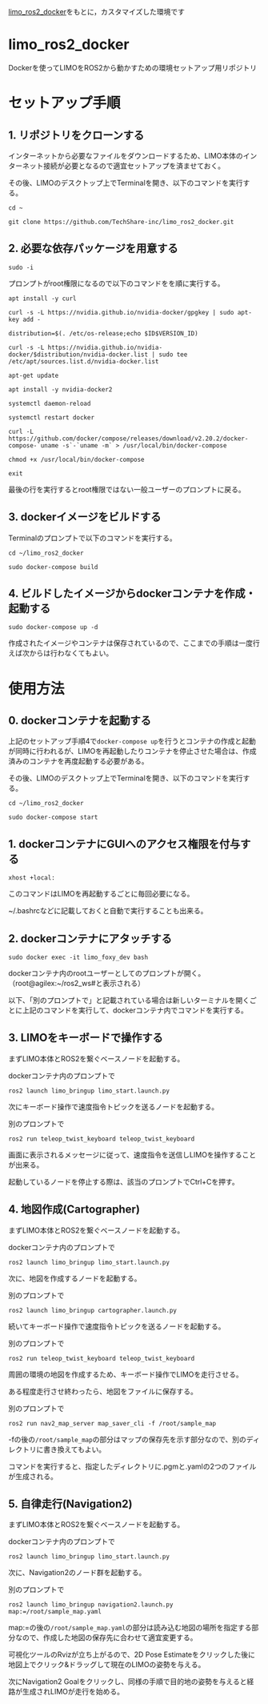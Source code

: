 [limo_ros2_docker](https://github.com/TechShare-inc/limo_ros2_docker)をもとに，カスタマイズした環境です


# limo_ros2_docker
Dockerを使ってLIMOをROS2から動かすための環境セットアップ用リポジトリ

# セットアップ手順

## 1. リポジトリをクローンする

インターネットから必要なファイルをダウンロードするため、LIMO本体のインターネット接続が必要となるので適宜セットアップを済ませておく。

その後、LIMOのデスクトップ上でTerminalを開き、以下のコマンドを実行する。

~~~
cd ~

git clone https://github.com/TechShare-inc/limo_ros2_docker.git
~~~

## 2. 必要な依存パッケージを用意する

~~~
sudo -i
~~~

プロンプトがroot権限になるので以下のコマンドをを順に実行する。

~~~
apt install -y curl

curl -s -L https://nvidia.github.io/nvidia-docker/gpgkey | sudo apt-key add -

distribution=$(. /etc/os-release;echo $ID$VERSION_ID)

curl -s -L https://nvidia.github.io/nvidia-docker/$distribution/nvidia-docker.list | sudo tee /etc/apt/sources.list.d/nvidia-docker.list

apt-get update

apt install -y nvidia-docker2

systemctl daemon-reload

systemctl restart docker

curl -L https://github.com/docker/compose/releases/download/v2.20.2/docker-compose-`uname -s`-`uname -m` > /usr/local/bin/docker-compose

chmod +x /usr/local/bin/docker-compose

exit
~~~

最後の行を実行するとroot権限ではない一般ユーザーのプロンプトに戻る。



## 3. dockerイメージをビルドする

Terminalのプロンプトで以下のコマンドを実行する。

~~~
cd ~/limo_ros2_docker

sudo docker-compose build
~~~

## 4. ビルドしたイメージからdockerコンテナを作成・起動する

~~~
sudo docker-compose up -d
~~~

作成されたイメージやコンテナは保存されているので、ここまでの手順は一度行えば次からは行わなくてもよい。

# 使用方法

## 0. dockerコンテナを起動する

上記のセットアップ手順4で`docker-compose up`を行うとコンテナの作成と起動が同時に行われるが、LIMOを再起動したりコンテナを停止させた場合は、作成済みのコンテナを再度起動する必要がある。

その後、LIMOのデスクトップ上でTerminalを開き、以下のコマンドを実行する。

~~~
cd ~/limo_ros2_docker

sudo docker-compose start
~~~



## 1. dockerコンテナにGUIへのアクセス権限を付与する

~~~
xhost +local:
~~~

このコマンドはLIMOを再起動するごとに毎回必要になる。

~/.bashrcなどに記載しておくと自動で実行することも出来る。




## 2. dockerコンテナにアタッチする

~~~
sudo docker exec -it limo_foxy_dev bash
~~~

dockerコンテナ内のrootユーザーとしてのプロンプトが開く。（root@agilex:~/ros2_ws#と表示される）

以下、「別のプロンプトで」と記載されている場合は新しいターミナルを開くごとに上記のコマンドを実行して、dockerコンテナ内でコマンドを実行する。






## 3. LIMOをキーボードで操作する

まずLIMO本体とROS2を繋ぐベースノードを起動する。

dockerコンテナ内のプロンプトで

~~~
ros2 launch limo_bringup limo_start.launch.py
~~~





次にキーボード操作で速度指令トピックを送るノードを起動する。

別のプロンプトで

~~~
ros2 run teleop_twist_keyboard teleop_twist_keyboard
~~~

画面に表示されるメッセージに従って、速度指令を送信しLIMOを操作することが出来る。

起動しているノードを停止する際は、該当のプロンプトでCtrl+Cを押す。





## 4. 地図作成(Cartographer)

まずLIMO本体とROS2を繋ぐベースノードを起動する。

dockerコンテナ内のプロンプトで

~~~
ros2 launch limo_bringup limo_start.launch.py
~~~

次に、地図を作成するノードを起動する。

別のプロンプトで

~~~
ros2 launch limo_bringup cartographer.launch.py
~~~

続いてキーボード操作で速度指令トピックを送るノードを起動する。

別のプロンプトで

~~~
ros2 run teleop_twist_keyboard teleop_twist_keyboard
~~~

周囲の環境の地図を作成するため、キーボード操作でLIMOを走行させる。

ある程度走行させ終わったら、地図をファイルに保存する。

別のプロンプトで

~~~
ros2 run nav2_map_server map_saver_cli -f /root/sample_map
~~~

-fの後の`/root/sample_map`の部分はマップの保存先を示す部分なので、別のディレクトリに書き換えてもよい。

コマンドを実行すると、指定したディレクトリに.pgmと.yamlの2つのファイルが生成される。






## 5. 自律走行(Navigation2)

まずLIMO本体とROS2を繋ぐベースノードを起動する。

dockerコンテナ内のプロンプトで

~~~
ros2 launch limo_bringup limo_start.launch.py
~~~

次に、Navigation2のノード群を起動する。

別のプロンプトで

~~~
ros2 launch limo_bringup navigation2.launch.py map:=/root/sample_map.yaml
~~~

map:=の後の`/root/sample_map.yaml`の部分は読み込む地図の場所を指定する部分なので、作成した地図の保存先に合わせて適宜変更する。

可視化ツールのRvizが立ち上がるので、2D Pose Estimateをクリックした後に地図上でクリック&ドラッグして現在のLIMOの姿勢を与える。

次にNavigation2 Goalをクリックし、同様の手順で目的地の姿勢を与えると経路が生成されLIMOが走行を始める。

